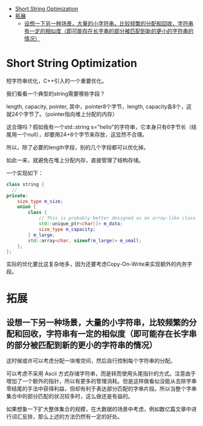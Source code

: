 <!--toc:start-->
- [Short String Optimization](#short-string-optimization)
- [拓展](#拓展)
  - [设想一下另一种场景，大量的小字符串，比较频繁的分配和回收，字符串有一定的相似度（即可能存在长字串的部分被匹配到新的更小的字符串的情况）](#设想一下另一种场景大量的小字符串比较频繁的分配和回收字符串有一定的相似度即可能存在长字串的部分被匹配到新的更小的字符串的情况)
<!--toc:end-->

# Short String Optimization

短字符串优化，C++引入的一个重要优化。

我们看看一个典型的string需要哪些字段？

length, capacity, pointer, 其中，pointer8个字节，length,
capacity各8个，这就24个字节了。（pointer指向堆上分配的内存）

这合理吗？假如我有一个std::string
s=\"hello\"的字符串，它本身只有6字节长（结尾用一个null），却要用24+6个字节来存放，这显然不合理。

所以，除了必要的length字段，别的几个字段都可以优化掉。

如此一来，就避免在堆上分配内存，直接管理了结构存储。

一个实现如下：

``` cpp
class string {
  //
private:
    size_type m_size;
    union {
        class {
            // This is probably better designed as an array-like class
            std::unique_ptr<char[]> m_data;
            size_type m_capacity;
        } m_large;
        std::array<char, sizeof(m_large)> m_small;
    };
};
```

实际的优化要比这复杂地多，因为还要考虑Copy-On-Write来实现额外的内务字段。

# 拓展

## 设想一下另一种场景，大量的小字符串，比较频繁的分配和回收，字符串有一定的相似度（即可能存在长字串的部分被匹配到新的更小的字符串的情况）

这时候或许可以考虑分配一块堆空间，然后自行控制每个字符串的分配。

可以考虑不采用 Ascii
方式存储字符串，而是转而使用头尾指针的方式。注意由于增加了一个额外的指针，所以有更多的管理消耗。但是这样做看似没能从去除字串零结尾的手法中获得利益，但却有利于表达部分匹配的字串片段。所以当整个字串集合中的部分匹配的状况较多时，这么做还是有益的。

如果想象一下扩大整体集合的规模，在大数据的场景中考虑，例如数亿篇文章中进行词汇反排，那么上述的方法仍然有一定的好处。
